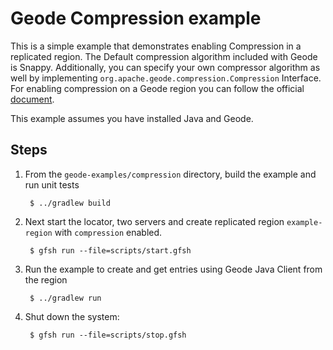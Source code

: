 <!--
Licensed to the Apache Software Foundation (ASF) under one or more
contributor license agreements.  See the NOTICE file distributed with
this work for additional information regarding copyright ownership.
The ASF licenses this file to You under the Apache License, Version 2.0
(the "License"); you may not use this file except in compliance with
the License.  You may obtain a copy of the License at

     http://www.apache.org/licenses/LICENSE-2.0

Unless required by applicable law or agreed to in writing, software
distributed under the License is distributed on an "AS IS" BASIS,
WITHOUT WARRANTIES OR CONDITIONS OF ANY KIND, either express or implied.
See the License for the specific language governing permissions and
limitations under the License.
-->

# Geode Compression example

This is a simple example that demonstrates enabling Compression in a
replicated region. The Default compression algorithm included with Geode is Snappy. Additionally, you can specify your own compressor algorithm as well by implementing `org.apache.geode.compression.Compression` Interface. For enabling compression on a Geode region you can follow the official [document](https://geode.apache.org/docs/guide/113/managing/region_compression.html#topic_inm_whc_gl).

This example assumes you have installed Java and Geode.

## Steps

1. From the `geode-examples/compression` directory, build the example and
   run unit tests

        $ ../gradlew build

2. Next start the locator, two servers and create replicated region `example-region` with `compression` enabled.

        $ gfsh run --file=scripts/start.gfsh

3. Run the example to create and get entries using Geode Java Client from the region

        $ ../gradlew run
        
4. Shut down the system:

        $ gfsh run --file=scripts/stop.gfsh
